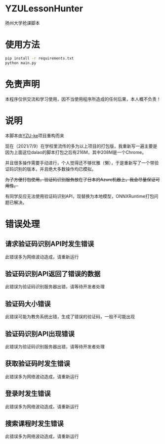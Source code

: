 # YZULessonHunter

扬州大学抢课脚本

# 使用方法

```bash
pip install -r requirements.txt
python main.py
```

# 免责声明

本程序仅供交流和学习使用，因不当使用程序所造成的任何后果，本人概不负责！

# 说明

本脚本由[YZU-ke](https://github.com/luoboQAQ/YZU-ke)项目重构而来

现在（2021/7/9）在学校里流传的多为以上项目的打包版，我重新写一遍主要是因为上面这位dalao的脚本打包之后有216M，其中208M是一个Chrome。

并且很多操作需要手动进行，个人觉得还不够优雅（懒），于是重新写了一个带验证码识别的版本，并且绝大多数操作均已模拟。

~~为了方便打包使用，验证码识别服务放在了日本的Azure机器上，我会尽量保证可用性。~~

有同学反应无法使用验证码识别API，现替换为本地模型，ONNXRuntime打包问题已解决。

# 错误处理

## 请求验证码识别API时发生错误

此错误多为网络波动造成，请重新运行


## 验证码识别API返回了错误的数据

此错误为验证码识别服务器出错，请等待开发者处理


## 验证码大小错误

此错误可能为教务系统出错，生成了错误的验证码，一般不可能出现


## 验证码识别API出现错误

此错误为验证码识别服务器出错，请等待开发者处理


## 获取验证码时发生错误

此错误多为网络波动造成，请重新运行


## 登录时发生错误

此错误多为网络波动造成，请重新运行


## 搜索课程时发生错误

此错误多为网络波动造成，请重新运行
